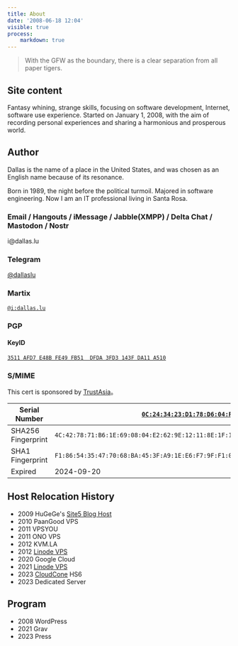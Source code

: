 ```yaml
---
title: About
date: '2008-06-18 12:04'
visible: true
process:
    markdown: true
---
```

> With the GFW as the boundary, there is a clear separation from all paper tigers.

## Site content

Fantasy whining, strange skills, focusing on software development, Internet, software use experience. Started on January 1, 2008, with the aim of recording personal experiences and sharing a harmonious and prosperous world.

## Author

Dallas is the name of a place in the United States, and was chosen as an English name because of its resonance.

Born in 1989, the night before the political turmoil. Majored in software engineering. Now I am an IT professional living in Santa Rosa.

### Email / Hangouts / iMessage / Jabble(XMPP) / Delta Chat / Mastodon / Nostr

i&#64;&#100;a&#108;la&#115;.lu

### Telegram

[@dallaslu](https://t.me/dallaslu)

### Martix

[`@i:dallas.lu`](https://matrix.to/#/@i:dallas.lu)

### PGP

#### KeyID

[`3511 AFD7 E48B FE49 FB51  DFDA 3FD3 143F DA11 A510`](https://dallas.lu/3FD3143FDA11A510.pub.asc)

### S/MIME

This cert is sponsored by [TrustAsia](https://www.trustasia.com/)。

| Serial Number | [`0C:24:34:23:D1:78:D6:04:F1:B6:BF:96:AF:A9:73:7D`](https://dallas.lu/0x09C97580_public.pem) |
| --- | --- |
| SHA256 Fingerprint | `4C:42:78:71:B6:1E:69:08:04:E2:62:9E:12:11:8E:1F:10:48:46:D4:EA:A1:79:1D:5F:2E:1B:CE:27:38:95:7D` |
| SHA1 Fingerprint | `F1:86:54:35:47:70:68:BA:45:3F:A9:1E:E6:F7:9F:F1:09:C9:75:80` |
| Expired | 2024-09-20 |

## Host Relocation History

* 2009 HuGeGe's [Site5 Blog Host](http://www.gegehost.com/)
* 2010 PaanGood VPS
* 2011 VPSYOU
* 2011 ONO VPS
* 2012 KVM.LA
* 2012 [Linode VPS](https://www.linode.com/?r=ae55e4ac259593b7f0698627838194ba4451a878)
* 2020 Google Cloud
* 2021 [Linode VPS](https://www.linode.com/?r=ae55e4ac259593b7f0698627838194ba4451a878)
* 2023 [CloudCone](https://app.cloudcone.com/?ref=9410) HS6
* 2023 Dedicated Server

## Program

* 2008 WordPress
* 2021 Grav
* 2023 Press